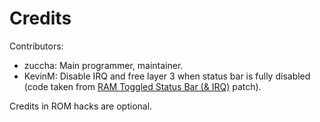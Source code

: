 # Credits

Contributors:

- zuccha: Main programmer, maintainer.
- KevinM: Disable IRQ and free layer 3 when status bar is fully disabled (code
  taken from
  [RAM Toggled Status Bar (& IRQ)](https://www.smwcentral.net/?p=section&a=details&id=28449)
  patch).

Credits in ROM hacks are optional.
